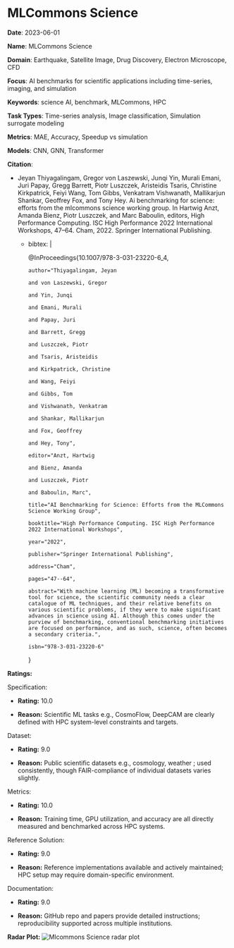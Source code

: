 # MLCommons Science


**Date**: 2023-06-01


**Name**: MLCommons Science


**Domain**: Earthquake, Satellite Image, Drug Discovery, Electron Microscope, CFD


**Focus**: AI benchmarks for scientific applications including time-series, imaging, and simulation


**Keywords**: science AI, benchmark, MLCommons, HPC


**Task Types**: Time-series analysis, Image classification, Simulation surrogate modeling


**Metrics**: MAE, Accuracy, Speedup vs simulation


**Models**: CNN, GNN, Transformer


**Citation**:


- Jeyan Thiyagalingam, Gregor von Laszewski, Junqi Yin, Murali Emani, Juri Papay, Gregg Barrett, Piotr Luszczek, Aristeidis Tsaris, Christine Kirkpatrick, Feiyi Wang, Tom Gibbs, Venkatram Vishwanath, Mallikarjun Shankar, Geoffrey Fox, and Tony Hey. Ai benchmarking for science: efforts from the mlcommons science working group. In Hartwig Anzt, Amanda Bienz, Piotr Luszczek, and Marc Baboulin, editors, High Performance Computing. ISC High Performance 2022 International Workshops, 47–64. Cham, 2022. Springer International Publishing.

  - bibtex: |

      @InProceedings{10.1007/978-3-031-23220-6_4,

        author="Thiyagalingam, Jeyan

        and von Laszewski, Gregor

        and Yin, Junqi

        and Emani, Murali

        and Papay, Juri

        and Barrett, Gregg

        and Luszczek, Piotr

        and Tsaris, Aristeidis

        and Kirkpatrick, Christine

        and Wang, Feiyi

        and Gibbs, Tom

        and Vishwanath, Venkatram

        and Shankar, Mallikarjun

        and Fox, Geoffrey

        and Hey, Tony",

        editor="Anzt, Hartwig

        and Bienz, Amanda

        and Luszczek, Piotr

        and Baboulin, Marc",

        title="AI Benchmarking for Science: Efforts from the MLCommons Science Working Group",

        booktitle="High Performance Computing. ISC High Performance 2022 International Workshops",

        year="2022",

        publisher="Springer International Publishing",

        address="Cham",

        pages="47--64",

        abstract="With machine learning (ML) becoming a transformative tool for science, the scientific community needs a clear catalogue of ML techniques, and their relative benefits on various scientific problems, if they were to make significant advances in science using AI. Although this comes under the purview of benchmarking, conventional benchmarking initiatives are focused on performance, and as such, science, often becomes a secondary criteria.",

        isbn="978-3-031-23220-6"

      }



**Ratings:**


Specification:


  - **Rating:** 10.0


  - **Reason:** Scientific ML tasks  e.g., CosmoFlow, DeepCAM  are clearly defined with HPC system-level constraints and targets.


Dataset:


  - **Rating:** 9.0


  - **Reason:** Public scientific datasets  e.g., cosmology, weather ; used consistently, though FAIR-compliance of individual datasets varies slightly.


Metrics:


  - **Rating:** 10.0


  - **Reason:** Training time, GPU utilization, and accuracy are all directly measured and benchmarked across HPC systems.


Reference Solution:


  - **Rating:** 9.0


  - **Reason:** Reference implementations available and actively maintained; HPC setup may require domain-specific environment.


Documentation:


  - **Rating:** 9.0


  - **Reason:** GitHub repo and papers provide detailed instructions; reproducibility supported across multiple institutions.


**Radar Plot:**
 ![Mlcommons Science radar plot](../../tex/images/mlcommons_science_radar.png)